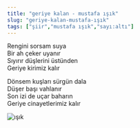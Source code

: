 ```yaml
---
title: "geriye kalan - mustafa ışık"
slug: "geriye-kalan-mustafa-ışık"
tags: ["şiir","mustafa ışık","sayı:altı"]
---
```


Rengini sorsam suya  
Bir ah çeker uyanır  
Sıyırır düşlerini üstünden  
Geriye kirimiz kalır

Dönsem kuşları sürgün dala  
Düşer başı vahlanır  
Son izi de uçar baharın  
Geriye cinayetlerimiz kalır

![ışık](/img/ky06_19_gurtugpeker.jpg)

